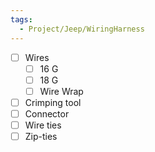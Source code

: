```yaml
---
tags:
  - Project/Jeep/WiringHarness
---
```

- [ ] Wires
	- [ ] 16 G
	- [ ] 18 G
	- [ ] Wire Wrap
- [ ] Crimping tool
- [ ] Connector
- [ ] Wire ties
- [ ] Zip-ties